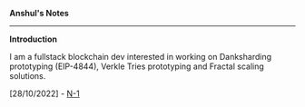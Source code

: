 **Anshul's Notes**


---

**Introduction**

I am a fullstack blockchain dev interested in working on Danksharding prototyping (EIP-4844),
Verkle Tries prototyping and Fractal scaling solutions.

[28/10/2022] - [N-1](https://www.alchemy.com/overviews/danksharding)
